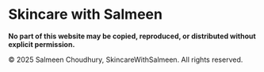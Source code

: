 # Skincare with Salmeen

**No part of this website may be copied, reproduced, or distributed without explicit permission.**

© 2025 Salmeen Choudhury, SkincareWithSalmeen. All rights reserved.